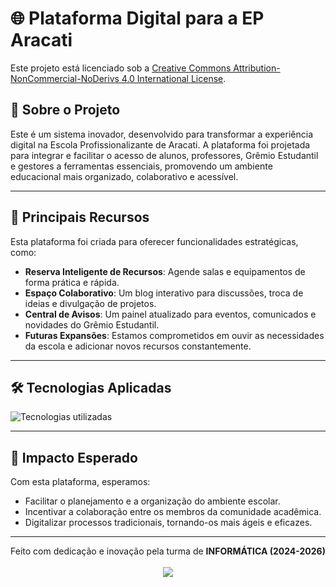 # 🌐 Plataforma Digital para a EP Aracati
Este projeto está licenciado sob a [Creative Commons Attribution-NonCommercial-NoDerivs 4.0 International License](http://creativecommons.org/licenses/by-nc-nd/4.0/).

## 📝 Sobre o Projeto

Este é um sistema inovador, desenvolvido para transformar a experiência digital na Escola Profissionalizante de Aracati. A plataforma foi projetada para integrar e facilitar o acesso de alunos, professores, Grêmio Estudantil e gestores a ferramentas essenciais, promovendo um ambiente educacional mais organizado, colaborativo e acessível.

---

## 🚀 Principais Recursos

Esta plataforma foi criada para oferecer funcionalidades estratégicas, como:

- **Reserva Inteligente de Recursos**: Agende salas e equipamentos de forma prática e rápida.
- **Espaço Colaborativo**: Um blog interativo para discussões, troca de ideias e divulgação de projetos.
- **Central de Avisos**: Um painel atualizado para eventos, comunicados e novidades do Grêmio Estudantil.
- **Futuras Expansões**: Estamos comprometidos em ouvir as necessidades da escola e adicionar novos recursos constantemente.

---

## 🛠️ Tecnologias Aplicadas

![Tecnologias utilizadas](https://skillicons.dev/icons?i=php,mysql,tailwind,bun)

---

## 🎯 Impacto Esperado

Com esta plataforma, esperamos:

- Facilitar o planejamento e a organização do ambiente escolar.
- Incentivar a colaboração entre os membros da comunidade acadêmica.
- Digitalizar processos tradicionais, tornando-os mais ágeis e eficazes.

---

<div align="center">
Feito com dedicação e inovação pela turma de <strong>INFORMÁTICA (2024-2026)</strong><br><br>
  <a href = "https://github.com/pedronicolasg/eparacati/graphs/contributors">
  <img src = "https://contrib.rocks/image?repo=pedronicolasg/eparacati"/>
</a>
</div>
